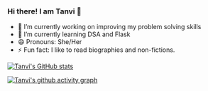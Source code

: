 


### Hi there! I am Tanvi 👋


- 🔭 I’m currently working on improving my problem solving skills
- 🌱 I’m currently learning DSA and Flask
- 😄 Pronouns: She/Her
- ⚡ Fun fact: I like to read biographies and non-fictions.



[![Tanvi's GitHub stats](https://github-readme-stats.vercel.app/api?username=tanvi355)](https://github.com/tanvi355/github-readme-stats)

[![Tanvi's github activity graph](https://activity-graph.herokuapp.com/graph?username=tanvi355&theme=react-dark)](https://github.com/ashutosh00710/github-readme-activity-graph)

